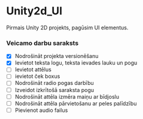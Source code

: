 # Unity2d_UI
Pirmais Unity 2D projekts, pagūsim UI elementus.
### Veicamo darbu saraksts
- [x] Nodrošināt projekta versionēšanu
- [x] Ievietot teksta logu, teksta ievades lauku un pogu
- [ ] Ievietot attēlus
- [ ] ievietot ček boxus
- [ ] Nodrošināt radio pogas darbību
- [ ] Izveidot izkrītošā saraksta pogu
- [ ] Nodrošināt attēla izmēra maiņu ar bīdjoslu
- [ ] Nodrošināt attēla pārvietošanu ar peles palīdzību
- [ ] Pievienot audio failus
